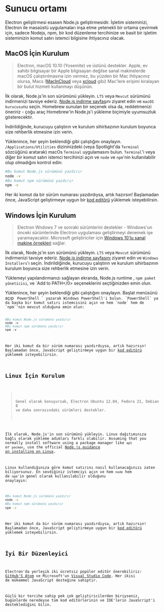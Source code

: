 # Sunucu ortamı

Electron geliştirmesi esasen Node.js geliştirmesidir. İşletim sisteminizi, Electron ile masaüstü uygulamaları inşa etme yetenekli bir ortama çevirmek için, sadece Nodejs, npm, bir kod düzenleme tercihinize ve basit bir işletim sisteminizin komut satırı istemci bilgisine ihtiyacınız olacak.

## MacOS İçin Kurulum

> Electron, macOS 10.10 (Yosemite) ve üstünü destekler. Apple, ev sahibi bilgisayar bir Apple bilgisayarı değilse sanal makinelerde macOS çalıştırılmasına izin vermez, bu yüzden bir Mac ihtiyacınız olursa, Macs ([MacInCloud][macincloud] veya [xcloud](https://xcloud.me) gibi) Mac'lere erişimi kiralayan bir bulut hizmeti kullanmayı düşünün.

İlk olarak, Node.js'in son sürümünü yükleyin. `LTS` veya `Mevcut` sürümünü indirmenizi tavsiye ederiz. [Node.js indirme sayfas][node-download]ını ziyaret edin ve `macOS kurucusu`nu seçin. Homebrew sunulan bir seçenek olsa da, reddetmenizi öneririz - çoğu araç Homebrew'in Node.js'i yükleme biçimiyle uyumsuzluk gösterecektir.

İndirildiğinde, kurucuyu çalıştırın ve kurulum sihirbazının kurulum boyunca size rehberlik etmesine izin verin.

Yüklenince, her şeyin beklendiği gibi çalıştığını onaylayın. `/Applications/Utilities` dizininizdeki (veya Spotlight'da `Terminal` sözcüğünü aratarak) macOs `Terminal` uygulamasını bulun. `Terminal`'i veya diğer bir komut satırı istemci tercihinizi açın ve `node` ve `npm`'nin kullanılabilir olup olmadığını kontrol edin:

```sh
#Bu komut Node.js sürümünü yazdırır 
node -v
#Bu komut npm sürümünü yazdırır 
npm -v
```

Her iki komut da bir sürüm numarası yazdırdıysa, artık hazırsın! Başlamadan önce, JavaScript geliştirmeye uygun bir [kod editörü](#a-good-editor) yüklemek isteyebilirsin.

## Windows İçin Kurulum

> Electron Wndows 7 ve sonraki sürümlerini destekler - Windows'un önceki sürümlerinde Electron uygulaması geliştirmeyi denemek işe yaramayacaktır. Microsoft geliştiriciler için [Windows 10'lu sanal makine örnekleri][windows-vm] sağlar.

İlk olarak, Node.js'in son sürümünü yükleyin. `LTS` veya `Mevcut` sürümünü indirmenizi tavsiye ederiz. [Node.js indirme sayfasını][node-download] ziyaret edin ve `Windows Installers`'ı seçin. İndirildiğinde, kurucuyu çalıştırın ve kurulum sihirbazının kurulum boyunca size rehberlik etmesine izin verin.

Yüklemeyi yapılandırmanızı sağlayan ekranda, </code>Node.js runtime </code>, `npm paket yöneticisi`, ve `Add to PATH</0>
seçeneklerini seçtiğinizden emin olun.</p>

<p spaces-before="0">Yüklenince, her şeyin beklendiği gibi çalıştığını onaylayın. Başlat menüsünü açıp <code> PowerShell ` yazarak Windows PowerShell'i bulun. `PowerShell` ya da başka bir komut satırı istemcisini açın ve hem `node` hem de `npm`'nin mevcut olduğuna emin olun:

```powershell
#Bu komut Node.js sürümünü yazdırır 
node -v
#Bu komut npm sürümünü yazdırır 
npm -v
```

Her iki komut da bir sürüm numarası yazdırdıysa, artık hazırsın! Başlamadan önce, JavaScript geliştirmeye uygun bir [kod editörü](#a-good-editor) yüklemek isteyebilirsin.

## Linux İçin Kurulum

> Genel olarak konuşursak, Electron Ubuntu 12.04, Fedora 21, Debian 8 ve daha sonrasındaki sürümleri destekler.

İlk olarak, Node.js'in son sürümünü yükleyin. Linux dağıtımınıza bağlı olarak yükleme adımları farklı olabilir. Assuming that you normally install software using a package manager like `apt` or `pacman`, use the official [Node.js guidance on installing on Linux][node-package].

Linux kullandığınıza göre komut satırını nasıl kullanacağınızı zaten biliyorsunuz. En sevdiğiniz istemciyi açın ve hem `node` hem de `npm`'in genel olarak kullanılabilir olduğunu onaylayın:

```sh
#Bu komut Node.js sürümünü yazdırır 
node -v
#Bu komut npm sürümünü yazdırır 
npm -v
```

Her iki komut da bir sürüm numarası yazdırdıysa, artık hazırsın! Başlamadan önce, JavaScript geliştirmeye uygun bir [kod editörü](#a-good-editor) yüklemek isteyebilirsin.

## İyi Bir Düzenleyici

Electron'da yerleşik iki ücretsiz popüler editör önerebiliriz: [GitHub'S Atom][atom] ve Microsoft'un [Visual Studio Code][code]. Her ikisi de mükemmel JavaScript desteğine sahiptir.

Güçlü bir tercihe sahip pek çok geliştiricilerden biriyseniz, bugünlerde neredeyse tüm kod editörlerinin ve IDE'lerin JavaScript'i desteklediğini bilin.

[macincloud]: https://www.macincloud.com/
[node-download]: https://nodejs.org/en/download/
[node-download]: https://nodejs.org/en/download/
[node-package]: https://nodejs.org/en/download/package-manager/
[atom]: https://atom.io/
[code]: https://code.visualstudio.com/
[windows-vm]: https://developer.microsoft.com/en-us/windows/downloads/virtual-machines
